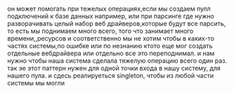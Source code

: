 он может помогать при тежелых операциях,если мы создаем пулл подключений к базе данных например, или при парсинге где нужно разворачивать целый набор веб драйверов,которые будут все парсить, то есть мы поднимаем много всего, того что занимает много времени,,ресурсов и соответственно мы не хотим чтобы в каких-то частях системы,по ошибке или по незнанию
ктото еще мог создать отдельные вебдрайвера или отдельно все это переподнимал. и нам нужно чтобы наша система сделала тяжелую операцию всего один раз.
так эе этот паттерн нужен для одной точки входа в нашу систему, для нашего пула. и сдесь  реалируеться  singleton, чтобы из любой части системы мы могли